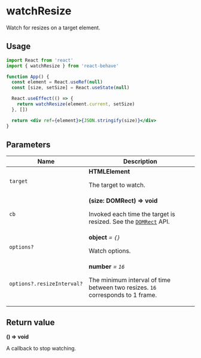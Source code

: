 # watchResize

Watch for resizes on a target element.

## Usage

```jsx
import React from 'react'
import { watchResize } from 'react-behave'

function App() {
  const element = React.useRef(null)
  const [size, setSize] = React.useState(null)

  React.useEffect(() => {
    return watchResize(element.current, setSize)
  }, [])

  return <div ref={element}>{JSON.stringify(size)}</div>
}
```

## Parameters

<table>
  <thead>
    <tr>
      <th>Name</th>
      <th>Description</th>
    </tr>
  </thead>
  
  <tbody>
    <tr>
      <td><code>target</code></td>
      <td>
        <strong>HTMLElement</strong>
        <p>The target to watch.</p>
      </td>
    </tr>
    <tr>
      <td><code>cb</code></td>
      <td>
        <strong>(size: DOMRect) => void</strong>
        <p>
          Invoked each time the target is resized.
          See the <a href="https://developer.mozilla.org/en-US/docs/Web/API/DOMRect"><code>DOMRect</code></a> API.
        </p>
      </td>
    </tr>
    <tr>
      <td><code>options?</code></td>
      <td>
        <strong>object</strong> <em>= <code>{}</code></em>
        <p>Watch options.</p>
      </td>
    </tr>
    <tr>
      <td><code>options?.resizeInterval?</code></td>
      <td>
        <strong>number</strong> <em>= <code>16</code></em>
        <p>
          The minimum interval of time between two resizes.
          <code>16</code> corresponds to 1 frame.
        </p>
      </td>
    </tr>
  </tbody>
</table>

## Return value

**() => void**

A callback to stop watching.

